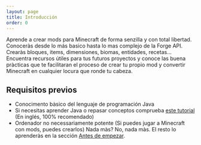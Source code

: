 ```yaml
---
layout: page
title: Introducción
order: 0
---
```

Aprende a crear mods para Minecraft de forma senzilla y con total libertad. Conoceràs desde lo más basico hasta lo mas complejo de la Forge API. Crearàs bloques, items, dimensiones, biomas, entidades, recetas... Encuentra recursos útiles para tus futuros proyectos y conoce las buena pràcticas que te facilitaran el proceso de crear tu propio mod y convertir Minecraft en cualquier locura que ronde tu cabeza.
## Requisitos previos
- Conocimento bàsico del lenguaje de programación Java
- Si necesitas aprender Java o repasar conceptos comprueba [este tutorial](https://www.codecademy.com/learn/learn-java) (En inglés, 100% recomendado)
- Ordenador no necessariamente potente (Si puedes jugar a Minecraft con mods, puedes crearlos)
Nada màs? No, nada màs. El resto lo aprenderàs en la sección [Antes de empezar](#).